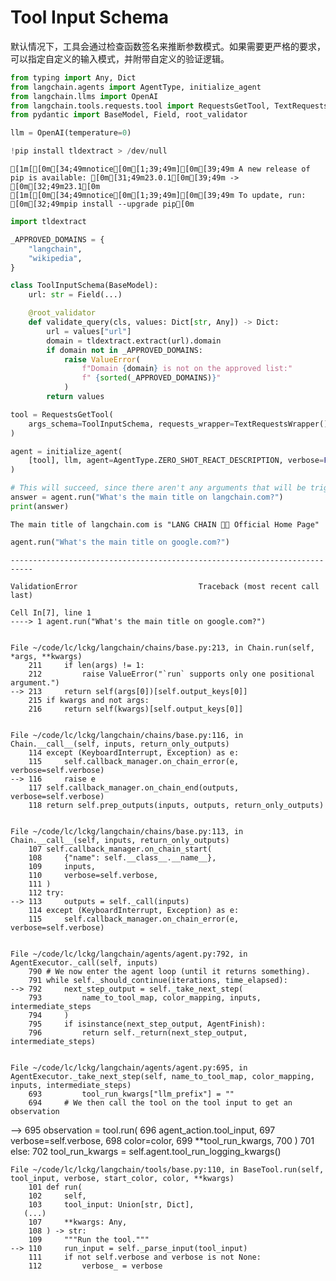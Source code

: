 # Tool Input Schema

默认情况下，工具会通过检查函数签名来推断参数模式。如果需要更严格的要求，可以指定自定义的输入模式，并附带自定义的验证逻辑。

```python
from typing import Any, Dict
from langchain.agents import AgentType, initialize_agent
from langchain.llms import OpenAI
from langchain.tools.requests.tool import RequestsGetTool, TextRequestsWrapper
from pydantic import BaseModel, Field, root_validator
```

```python
llm = OpenAI(temperature=0)
```

```python
!pip install tldextract > /dev/null
```

    
    [1m[[0m[34;49mnotice[0m[1;39;49m][0m[39;49m A new release of pip is available: [0m[31;49m23.0.1[0m[39;49m -> [0m[32;49m23.1[0m
    [1m[[0m[34;49mnotice[0m[1;39;49m][0m[39;49m To update, run: [0m[32;49mpip install --upgrade pip[0m
    


```python
import tldextract

_APPROVED_DOMAINS = {
    "langchain",
    "wikipedia",
}

class ToolInputSchema(BaseModel):
    url: str = Field(...)

    @root_validator
    def validate_query(cls, values: Dict[str, Any]) -> Dict:
        url = values["url"]
        domain = tldextract.extract(url).domain
        if domain not in _APPROVED_DOMAINS:
            raise ValueError(
                f"Domain {domain} is not on the approved list:"
                f" {sorted(_APPROVED_DOMAINS)}"
            )
        return values

tool = RequestsGetTool(
    args_schema=ToolInputSchema, requests_wrapper=TextRequestsWrapper()
)
```

```python
agent = initialize_agent(
    [tool], llm, agent=AgentType.ZERO_SHOT_REACT_DESCRIPTION, verbose=False
)
```

```python
# This will succeed, since there aren't any arguments that will be triggered during validation
answer = agent.run("What's the main title on langchain.com?")
print(answer)
```

    The main title of langchain.com is "LANG CHAIN 🦜️🔗 Official Home Page"
    


```python
agent.run("What's the main title on google.com?")
```

    ---------------------------------------------------------------------------

    ValidationError                           Traceback (most recent call last)

    Cell In[7], line 1
    ----> 1 agent.run("What's the main title on google.com?")
    

    File ~/code/lc/lckg/langchain/chains/base.py:213, in Chain.run(self, *args, **kwargs)
        211     if len(args) != 1:
        212         raise ValueError("`run` supports only one positional argument.")
    --> 213     return self(args[0])[self.output_keys[0]]
        215 if kwargs and not args:
        216     return self(kwargs)[self.output_keys[0]]
    

    File ~/code/lc/lckg/langchain/chains/base.py:116, in Chain.__call__(self, inputs, return_only_outputs)
        114 except (KeyboardInterrupt, Exception) as e:
        115     self.callback_manager.on_chain_error(e, verbose=self.verbose)
    --> 116     raise e
        117 self.callback_manager.on_chain_end(outputs, verbose=self.verbose)
        118 return self.prep_outputs(inputs, outputs, return_only_outputs)
    

    File ~/code/lc/lckg/langchain/chains/base.py:113, in Chain.__call__(self, inputs, return_only_outputs)
        107 self.callback_manager.on_chain_start(
        108     {"name": self.__class__.__name__},
        109     inputs,
        110     verbose=self.verbose,
        111 )
        112 try:
    --> 113     outputs = self._call(inputs)
        114 except (KeyboardInterrupt, Exception) as e:
        115     self.callback_manager.on_chain_error(e, verbose=self.verbose)
    

    File ~/code/lc/lckg/langchain/agents/agent.py:792, in AgentExecutor._call(self, inputs)
        790 # We now enter the agent loop (until it returns something).
        791 while self._should_continue(iterations, time_elapsed):
    --> 792     next_step_output = self._take_next_step(
        793         name_to_tool_map, color_mapping, inputs, intermediate_steps
        794     )
        795     if isinstance(next_step_output, AgentFinish):
        796         return self._return(next_step_output, intermediate_steps)
    

    File ~/code/lc/lckg/langchain/agents/agent.py:695, in AgentExecutor._take_next_step(self, name_to_tool_map, color_mapping, inputs, intermediate_steps)
        693         tool_run_kwargs["llm_prefix"] = ""
        694     # We then call the tool on the tool input to get an observation
--> 695     observation = tool.run(
        696         agent_action.tool_input,
        697         verbose=self.verbose,
        698         color=color,
        699         **tool_run_kwargs,
        700     )
        701 else:
        702     tool_run_kwargs = self.agent.tool_run_logging_kwargs()
    

    File ~/code/lc/lckg/langchain/tools/base.py:110, in BaseTool.run(self, tool_input, verbose, start_color, color, **kwargs)
        101 def run(
        102     self,
        103     tool_input: Union[str, Dict],
       (...)
        107     **kwargs: Any,
        108 ) -> str:
        109     """Run the tool."""
    --> 110     run_input = self._parse_input(tool_input)
        111     if not self.verbose and verbose is not None:
        112         verbose_ = verbose

```python

```
